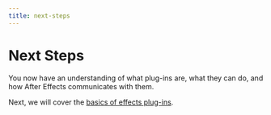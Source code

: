 ```yaml
---
title: next-steps
---
```

# Next Steps

You now have an understanding of what plug-ins are, what they can do, and how After Effects communicates with them.

Next, we will cover the [basics of effects plug-ins](../../effect-basics/effect-basics).

